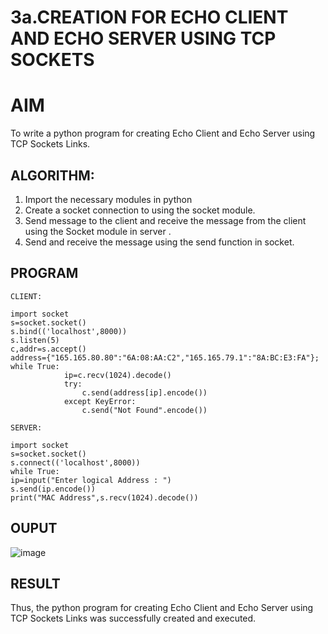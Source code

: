 # 3a.CREATION FOR ECHO CLIENT AND ECHO SERVER USING TCP SOCKETS
# AIM
To write a python program for creating Echo Client and Echo Server using TCP
Sockets Links.
## ALGORITHM:
1. Import the necessary modules in python
2. Create a socket connection to using the socket module.
3. Send message to the client and receive the message from the client using the Socket module in
 server .
4. Send and receive the message using the send function in socket.
## PROGRAM
```
CLIENT: 
 
import socket 
s=socket.socket() 
s.bind(('localhost',8000)) 
s.listen(5) 
c,addr=s.accept() 
address={"165.165.80.80":"6A:08:AA:C2","165.165.79.1":"8A:BC:E3:FA"}; 
while True: 
            ip=c.recv(1024).decode() 
            try: 
                c.send(address[ip].encode()) 
            except KeyError: 
                c.send("Not Found".encode())       
 
SERVER: 
 
import socket 
s=socket.socket() 
s.connect(('localhost',8000)) 
while True:  
ip=input("Enter logical Address : ") 
s.send(ip.encode()) 
print("MAC Address",s.recv(1024).decode())
``` 
## OUPUT
![image](https://github.com/user-attachments/assets/bc1718d7-447b-4ca7-aece-2484d3c8fda1)

## RESULT
Thus, the python program for creating Echo Client and Echo Server using TCP Sockets Links 
was successfully created and executed.
